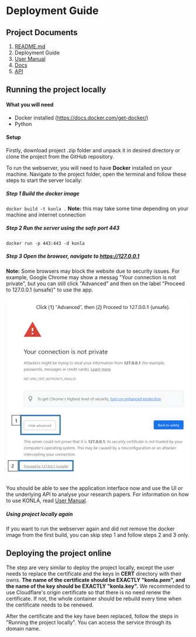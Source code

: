 # Deployment Guide

## Project Documents
1. [README.md](../readme.md)
2. Deployment Guide
3. [User Manual](UserManual.md)
4. [Docs](KONLA_Documentation.pdf)
5. [API](Endpoint.md)

## Running the project locally

#### What you will need
* Docker installed (https://docs.docker.com/get-docker/)
* Python

#### Setup
Firstly, download project .zip folder and unpack it in desired directory or clone the project from the GitHub repository.

To run the webserver, you will need to have **Docker** installed on your machine. Navigate to the project folder, open the terminal and follow these steps to start the server locally:
##### Step 1 Build the docker image
`docker build -t konla .`
**Note:** this may take some time depending on your machine and internet connection
##### Step 2 Run the server using the safe port 443
`docker run -p 443:443 -d konla`
##### Step 3 Open the browser, navigate to https://127.0.0.1

**Note:** Some browsers may block the website due to security issues. For example, Google Chrome may show a messag "Your connection is not private", but you can still click "Advanced" and then on the label "Proceed to 127.0.0.1 (unsafe)" to use the app.

![Overcoming browser block](images/browser.png)

You should be able to see the application interface now and use the UI or the underlying API to analyse your research papers. For information on how to use KONLA, read [User Manual](UserManual.md).

##### Using project locally again
If you want to run the webserver again and did not remove the docker image from the first build, you can skip step 1 and follow steps 2 and 3 only.

## Deploying the project online
The step are very similar to deploy the project locally, except the user needs to replace the certificate and the keys in **CERT** directory with their owns. **The name of the certificate should be EXACTLY "konla.pem", and the name of the key should be EXACTLY "konla.key".** We recommended to use Cloudflare's origin certificate so that there is no need renew the certificate. If not, the whole container should be rebuild every time when the certificate needs to be renewed.

After the certificate and the key have been replaced, follow the steps in "Running the project locally". You can access the service through its domain name.
